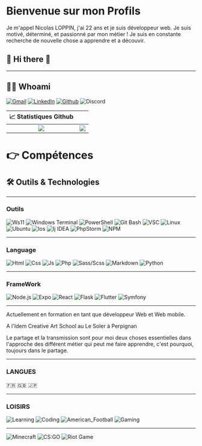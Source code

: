 # Bienvenue sur mon Profils

Je m'appel Nicolas LOPPIN, j'ai 22 ans et je suis développeur web. Je suis motivé, déterminé, et passionné par mon métier !
Je suis en constante recherche de nouvelle chose a apprendre et a découvir.

<h2> 👋 Hi there 👋 </h2>

---
<h2> 👨‍💻 Whoami </h2>

[![Gmail](https://img.shields.io/badge/Gmail-informational?style=for-the-badge&logo=gmail&logoColor=white&color=EA4335 "Mail professionnelle")](mailto:loppin.n66@gmail.com)
[![LinkedIn](https://img.shields.io/badge/LinkedIn-informational?style=for-the-badge&logo=linkedin&logoColor=white&color=0a66c2 "Nico - Corp")](https://www.linkedin.com/in/nicolasloppin/)
[![Github](https://img.shields.io/badge/Github-informational?style=for-the-badge&logo=github&logoColor=white&color=181717 "TrinoxGFX")](https://github.com/TrinoxGFX)
![Discord](https://img.shields.io/badge/Discord-informational?style=for-the-badge&logo=discord&logoColor=white&color=5865f2 "TrinoxGFX#9081")

| 📈 Statistiques Github |   |
|:---:|:---:|
| ![](https://github-readme-stats.vercel.app/api?username=NicolasLoppin66&show_icons=true&theme=react&count_private=true)  | ![](https://github-readme-stats.vercel.app/api/top-langs/?username=NicolasLoppin66&theme=react&hide_langs_below=8&count_private=true)  |

  <h1>👉 Compétences</h1>

## 🛠 Outils & Technologies

---

### Outils

![Ws11](https://img.shields.io/badge/OS-Window_11-informational?style=flat&logo=windows&logoColor=0078D6&color=0078D6)
![Windows Terminal](https://img.shields.io/badge/Shell-Windows_Terminal-informational?style=flat&logo=windowsterminal&logoColor=313131&color=313131)
![PowerShell](https://img.shields.io/badge/Shell-PowerShell-informational?style=flat&logo=powershell&logoColor=5391fe&color=5391fe)
![Git Bash](https://img.shields.io/badge/Shell-Git-informational?style=flat&logo=git&logoColor=f05032&color=f05032)
![VSC](https://img.shields.io/badge/IDE-Visual_Studio_Code-informational?style=flat&logo=visualstudiocode&logoColor=007acc&color=007acc)
![Linux](https://img.shields.io/badge/OS-Linux-informational?style=flat&logo=linux&logoColor=FCC624&color=FCC624)
![Ubuntu](https://img.shields.io/badge/OS-Ubuntu-informational?style=flat&logo=ubuntu&logoColor=E95420&color=E95420)
![Ios](https://img.shields.io/badge/OS-Android-informational?style=flat&logo=android&logoColor=3ddc84&color=3ddc84)
![Ij IDEA](https://img.shields.io/badge/IDE-IntelliJ_IDEA-informational?style=flat&logo=intellijidea&logoColor=000000&color=000000)
![PhpStorm](https://img.shields.io/badge/IDE-PhpStorm-informational?style=flat&logo=phpstorm&logoColor=000000&color=000000)
![NPM](https://img.shields.io/badge/Package_Manager-Npm-informational?style=flat&logo=npm&logoColor=cb3837&color=cb3837)

---

### Language

![Html](https://img.shields.io/badge/Code-HTML_5-informational?style=flat&logo=html5&logoColor=E34F26&color=E34F26)
![Css](https://img.shields.io/badge/Code-CSS_3-informational?style=flat&logo=css3&logoColor=1572B6&color=1572B6)
![Js](https://img.shields.io/badge/Code-Javascript-informational?style=flat&logo=javascript&logoColor=F7DF1E&color=F7DF1E)
![Php](https://img.shields.io/badge/Code-PHP-informational?style=flat&logo=php&logoColor=2151A1&color=2151A1)
![Sass/Scss](https://img.shields.io/badge/Code-SASS/SCSS-informational?style=flat&logo=sass&logoColor=bc2b80&color=bc2b80)
![Markdown](https://img.shields.io/badge/Code-Markdown-informational?style=flat&logo=markdown&logoColor=000000&color=000000)
![Python](https://img.shields.io/badge/Code-Python-informational?style=flat&logo=python&logoColor=3776ab&color=3776ab)

---

### FrameWork

![Node.js](https://img.shields.io/badge/Framework-Node.js-informational?style=flat&logo=node.js&logoColor=339933&color=339933)
![Expo](https://img.shields.io/badge/Framework-Expo-informational?style=flat&logo=expo&logoColor=000020&color=000020)
![React](https://img.shields.io/badge/Framework-React-informational?style=flat&logo=react&logoColor=61dafb&color=61dafb)
![Flask](https://img.shields.io/badge/Framework-Flask-informational?style=flat&logo=flask&logoColor=000000&color=000000)
![Flutter](https://img.shields.io/badge/Framework-Flutter-informational?style=flat&logo=flutter&logoColor=02569b&color=02569b)
![Symfony](https://img.shields.io/badge/Framework-Symfony-informational?style=flat&logo=symfony&logoColor=000000&color=000000)

---

Actuellement en formation en tant que développeur Web et Web mobile.

A l'Idem Creative Art School au Le Soler à Perpignan

Le partage et la transmission sont pour moi deux choses essentielles dans l'approche des différent métier qui peut me faire apprendre, c'est pourquoi, toujours dans le partage.

--- 

### LANGUES

  🇫🇷 🇬🇧 🇯🇵

---

### LOISIRS

  ![Learning](https://img.shields.io/badge/Passion-Learning-informational?style=for-the-badge&logo=learning&logoColor=000000&color=ff0000)
  ![Coding](https://img.shields.io/badge/Passion-Coding-informational?style=for-the-badge&logo=coding&logoColor=000000&color=ff7f00)
  ![American_Football](https://img.shields.io/badge/Passion-American_Football-informational?style=for-the-badge&logo=american_football&logoColor=000000&color=FFFF00)
  ![Gaming](https://img.shields.io/badge/Passion-Gaming-informational?style=for-the-badge&logo=gaming&logoColor=000000&color=00ff00)

  ---

  ![Minecraft](https://img.shields.io/badge/Game-Minecraft-informational?style=for-the-badge&logo=minecraft&logoColor=62b47a&color=62b47a)
  ![CS:GO](https://img.shields.io/badge/Game-Counter_Strike-informational?style=for-the-badge&logo=counter-strike&logoColor=000000&color=000000)
  ![Riot Game](https://img.shields.io/badge/Game-Riot_Games-informational?style=for-the-badge&logo=riot-games&logoColor=D32936&color=D32936)
</details>
